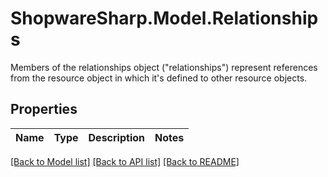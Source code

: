 # ShopwareSharp.Model.Relationships
Members of the relationships object (\"relationships\") represent references from the resource object in which it's defined to other resource objects.

## Properties

Name | Type | Description | Notes
------------ | ------------- | ------------- | -------------

[[Back to Model list]](../../README.md#documentation-for-models) [[Back to API list]](../../README.md#documentation-for-api-endpoints) [[Back to README]](../../README.md)

